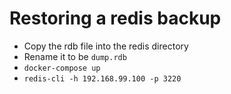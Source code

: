 
# Restoring a redis backup
* Copy the rdb file into the redis directory
* Rename it to be `dump.rdb`
* `docker-compose up`
* `redis-cli -h 192.168.99.100 -p 3220`